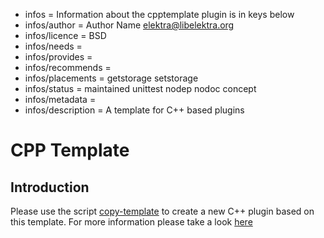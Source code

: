 - infos = Information about the cpptemplate plugin is in keys below
- infos/author = Author Name <elektra@libelektra.org>
- infos/licence = BSD
- infos/needs =
- infos/provides =
- infos/recommends =
- infos/placements = getstorage setstorage
- infos/status = maintained unittest nodep nodoc concept
- infos/metadata =
- infos/description = A template for C++ based plugins

# CPP Template

## Introduction

Please use the script [copy-template](../../../scripts/copy-template) to create a new C++ plugin based on this template.
For more information please take a look [here](../template/README.md)
